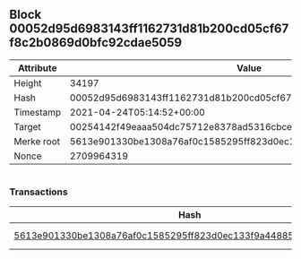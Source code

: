 ## Block 00052d95d6983143ff1162731d81b200cd05cf67f8c2b0869d0bfc92cdae5059

Attribute | Value
--- | ---
Height | 34197
Hash | 00052d95d6983143ff1162731d81b200cd05cf67f8c2b0869d0bfc92cdae5059
Timestamp | 2021-04-24T05:14:52+00:00
Target | 00254142f49eaaa504dc75712e8378ad5316cbcead634704b3734b6271167cc4
Merke root | 5613e901330be1308a76af0c1585295ff823d0ec133f9a44885104713b38fe36
Nonce | 2709964319

```

```

### Transactions

Hash | Amount
--- | ---
[5613e901330be1308a76af0c1585295ff823d0ec133f9a44885104713b38fe36](5613e901330be1308a76af0c1585295ff823d0ec133f9a44885104713b38fe36.md) | 10.00000000 SKEPTI 
